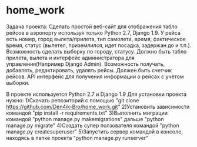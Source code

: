 # home_work
Задача проекта:
Сделать простой веб-сайт для отображения табло рейсов в аэропорту используя только Python 2.7, Django 1.9.
У рейса есть номер, город вылета/прилета, тип самолета, время, фактическое время, статус (вылетел, приземлился, идет посадка, задержан до и т.п.).
Возможность сделать выборку по городу, статусу.
Должно быть табло прилета, вылета и интерфейс администратора для управления(Например Django Admin).
Возможность получать, добавлять, редактировать, удалять рейсы.
Должен быть счетчик рейсов.
API интерфейс для получения информации о рейсах с учетом выборки.


В проекте используется Python 2.7 и Django 1.9
Для установки проекта нужно:
1)Cкачать репозиторий с помощью "git clone https://github.com/Den4ik-Bro/home_work.git"
2)Установить зависимости командой "pip install -r requirements.txt"
3)Выполнить миграции командой "python manage.py makemigrations" дальше "python manage.py migrate"
4)Создать супер ползователя командой "python manage.py createsuperuser"
5)Запустить сервер командой в консоле, находясь в папке проекта "python manage.py runserver" 
